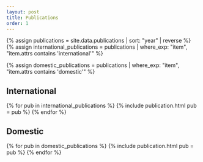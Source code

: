 ```yaml
---
layout: post
title: Publications
order: 1
---
```

{% assign publications = site.data.publications | sort: "year" | reverse %}
{% assign international_publications = publications | where_exp: "item", "item.attrs contains 'international'" %}

{% assign domestic_publications = publications | where_exp: "item", "item.attrs contains 'domestic'" %}


<h2>International</h2>

{% for pub in international_publications %}
{% include publication.html pub = pub %} 
{% endfor %}

<h2>Domestic</h2>


{% for pub in domestic_publications %}
{% include publication.html pub = pub %} 
{% endfor %}